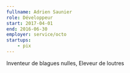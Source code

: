 ```yaml
---
fullname: Adrien Saunier
role: Développeur
start: 2017-04-01
end: 2016-06-30
employer: service/octo
startups:
    - pix
---
```


Inventeur de blagues nulles, Eleveur de loutres
